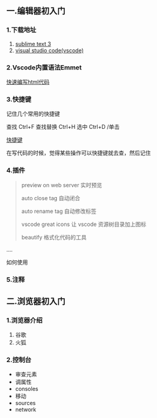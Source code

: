 ## 一.编辑器初入门

### 1.下载地址

1. [sublime text 3](https://www.sublimetext.com/3)
2. [visual studio code(vscode)](https://code.visualstudio.com/docs/?dv=win)

### 2.Vscode内置语法Emmet


[快速编写html代码](http://super-wei.top/2018/03/25/Vscode%E4%B8%AD%E4%BD%BF%E7%94%A8Emmet%E7%A5%9E%E5%A5%87%E5%BF%AB%E9%80%9F%E7%BC%96%E5%86%99HTML%E4%BB%A3%E7%A0%81/)

### 3.快捷键

记住几个常用的快捷键

查找 Ctrl+F
查找替换 Ctrl+H
选中 Ctrl+D /单击

[快捷键](https://blog.csdn.net/p358278505/article/details/74221214)

在写代码的时候，觉得某些操作可以快捷键就去查，然后记住

### 4.插件
> preview on web server 实时预览
> 
> auto close tag 自动闭合
> 
> auto rename tag 自动修改标签
> 
> vscode great icons 让 vscode 资源树目录加上图标
> 
> beautify 格式化代码的工具

....

如何使用

### 5.注释

## 二.浏览器初入门

### 1.浏览器介绍

1. 谷歌
2. 火狐

### 2.控制台



- 审查元素
- 调属性
- consoles
- 移动
- sources
- network

